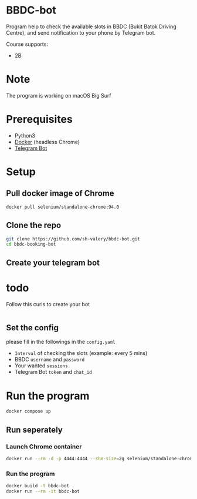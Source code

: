 # BBDC-bot
Program help to check the available slots in BBDC (Bukit Batok Driving Centre), and send notification to your phone by Telegram bot.

Course supports:
* 2B


# Note
The program is working on macOS Big Surf

# Prerequisites
* Python3
* [Docker](https://docs.docker.com/get-docker/) (headless Chrome)
* [Telegram Bot](https://t.me/botfather)

# Setup
## Pull docker image of Chrome
```sh
docker pull selenium/standalone-chrome:94.0
```

## Clone the repo
```sh
git clone https://github.com/sh-valery/bbdc-bot.git
cd bbdc-booking-bot
```

## Create your telegram bot
# todo
Follow this curls to create your bot
```sh
```

## Set the config
please fill in the followings in the `config.yaml`

* `Interval` of checking the slots (example: every 5 mins)
* BBDC `username` and `password`
* Your wanted `sessions`
* Telegram Bot `token` and `chat_id`

# Run the program
```sh
docker compose up
```

## Run seperately
### Launch Chrome container
```sh
docker run --rm -d -p 4444:4444 --shm-size=2g selenium/standalone-chrome:94.0
```
### Run the program
```sh
docker build -t bbdc-bot .
docker run --rm -it bbdc-bot
```
